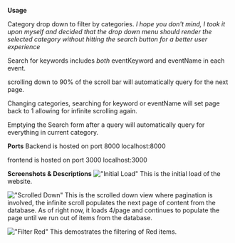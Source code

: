 **Usage**

Category drop down to filter by categories. 
_I hope you don't mind, I took it upon myself and decided that the drop down menu should render the selected category without hitting the search button for a better user experience_

Search for keywords includes _both_ eventKeyword and eventName in each event.

scrolling down to 90% of the scroll bar will automatically query for the next page.

Changing categories, searching for keyword or eventName will set page back to 1 allowing for infinite scrolling again.

Emptying the Search form after a query will automatically query for everything in current category.

**Ports**
Backend is hosted on port 8000
localhost:8000

frontend is hosted on port 3000
localhost:3000

**Screenshots & Descriptions**
!["Initial Load"](https://github.com/MShaoK/SearchAndFilter/blob/master/screenshots/.NetInfiniteScroll.png?raw=true)
This is the initial load of the website.

!["Scrolled Down"](https://github.com/MShaoK/SearchAndFilter/blob/master/screenshots/.NetInfiniteScrolledDown.png?raw=true)
This is the scrolled down view where pagination is involved, the infinite scroll populates the next page of content from the database. As of right now, it loads 4/page and continues to populate the page until we run out of items from the database.

!["Filter Red"](https://github.com/MShaoK/SearchAndFilter/blob/master/screenshots/FilterRed.png?raw=true)
This demostrates the filtering of Red items.
